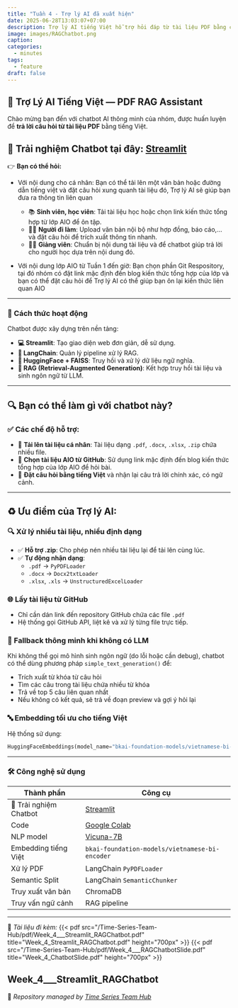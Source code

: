 ```yaml
---
title: "Tuần 4 - Trợ lý AI đã xuất hiện"
date: 2025-06-28T13:03:07+07:00
description: Trợ lý AI tiếng Việt hỗ trợ hỏi đáp từ tài liệu PDF bằng công nghệ RAG kết hợp mô hình Vicuna-7B, được xây dựng bằng Streamlit và LangChain.
image: images/RAGChatbot.png
caption:
categories:
  - minutes
tags:
  - feature
draft: false
---
```


## 🤖 Trợ Lý AI Tiếng Việt — PDF RAG Assistant

Chào mừng bạn đến với chatbot AI thông minh của nhóm, được huấn luyện để **trả lời câu hỏi từ tài liệu PDF** bằng tiếng Việt.

## 🧪 Trải nghiệm Chatbot tại đây: **[Streamlit](https://ragchatbotaio.streamlit.app/)**

👉 **Bạn có thể hỏi:**

- Với nội dung cho cá nhân: Bạn có thể tải lên một văn bản hoặc đường dẫn tiếng việt và đặt câu hỏi xung quanh tài liệu đó, Trợ lý AI sẽ giúp bạn đưa ra thông tin liên quan

  - 📚 **Sinh viên, học viên**: Tải tài liệu học hoặc chọn link kiến thức tổng hợp từ lớp AIO để ôn tập.
  - 🧑‍💼 **Người đi làm**: Upload văn bản nội bộ như hợp đồng, báo cáo,... và đặt câu hỏi để trích xuất thông tin nhanh.
  - 👨‍🏫 **Giảng viên**: Chuẩn bị nội dung tài liệu và để chatbot giúp trả lời cho người học dựa trên nội dung đó.

- Với nội dung lớp AIO từ Tuần 1 đến giờ: Bạn chọn phần Git Respository, tại đó nhóm có đặt link mặc định đến blog kiến thức tổng hợp của lớp và bạn có thể đặt câu hỏi để Trợ lý AI có thể giúp bạn ôn lại kiến thức liên quan AIO

---

### 🧠 Cách thức hoạt động

Chatbot được xây dựng trên nền tảng:

- **💻 Streamlit**: Tạo giao diện web đơn giản, dễ sử dụng.
- **🔗 LangChain**: Quản lý pipeline xử lý RAG.
- **🤗 HuggingFace + FAISS**: Truy hồi và xử lý dữ liệu ngữ nghĩa.
- **🧠 RAG (Retrieval-Augmented Generation)**: Kết hợp truy hồi tài liệu và sinh ngôn ngữ từ LLM.

---

## 🔍 Bạn có thể làm gì với chatbot này?

### ✅ Các chế độ hỗ trợ:

- 📄 **Tải lên tài liệu cá nhân**: Tài liệu dạng `.pdf`, `.docx`, `.xlsx`, `.zip` chứa nhiều file.
- 🔗 **Chọn tài liệu AIO từ GitHub**: Sử dụng link mặc định đến blog kiến thức tổng hợp của lớp AIO để hỏi bài.
- 💬 **Đặt câu hỏi bằng tiếng Việt** và nhận lại câu trả lời chính xác, có ngữ cảnh.

---

## ♻️ Ưu điểm của Trợ lý AI:

### 🔍 Xử lý nhiều tài liệu, nhiều định dạng

- ✅ **Hỗ trợ .zip**: Cho phép nén nhiều tài liệu lại để tải lên cùng lúc.
- ✅ **Tự động nhận dạng**:
  - `.pdf` → `PyPDFLoader`
  - `.docx` → `Docx2txtLoader`
  - `.xlsx`, `.xls` → `UnstructuredExcelLoader`

### 🌐 Lấy tài liệu từ GitHub

- Chỉ cần dán link đến repository GitHub chứa các file `.pdf`
- Hệ thống gọi GitHub API, liệt kê và xử lý từng file trực tiếp.

### 🧠 Fallback thông minh khi không có LLM

Khi không thể gọi mô hình sinh ngôn ngữ (do lỗi hoặc cần debug), chatbot có thể dùng phương pháp `simple_text_generation()` để:

- Trích xuất từ khóa từ câu hỏi
- Tìm các câu trong tài liệu chứa nhiều từ khóa
- Trả về top 5 câu liên quan nhất
- Nếu không có kết quả, sẽ trả về đoạn preview và gợi ý hỏi lại

### 🔤 Embedding tối ưu cho tiếng Việt

Hệ thống sử dụng:

```python
HuggingFaceEmbeddings(model_name="bkai-foundation-models/vietnamese-bi-encoder")
```

---

### 🛠️ Công nghệ sử dụng

| Thành phần             | Công cụ                                                                                               |
| ---------------------- | ------------------------------------ |
| 🧪 Trải nghiệm Chatbot | [Streamlit](https://ragchatbotaio.streamlit.app/)                                                     |
| Code                   | [Google Colab](https://colab.research.google.com/drive/1RIqEgrFcSYTO6rlUj1jLoUuJFrtpZy4X?usp=sharing) |
| NLP model              | [Vicuna-7B](https://huggingface.co/lmsys/vicuna-7b-v1.5)                                              |
| Embedding tiếng Việt   | `bkai-foundation-models/vietnamese-bi-encoder`                                                        |
| Xử lý PDF              | LangChain `PyPDFLoader`                                                                               |
| Semantic Split         | LangChain `SemanticChunker`                                                                           |
| Truy xuất văn bản      | ChromaDB                                                                                              |
| Truy vấn ngữ cảnh      | RAG pipeline                                                                                          |

---

📂 _Tài liệu đi kèm:_
{{< pdf src="/Time-Series-Team-Hub/pdf/Week_4___Streamlit_RAGChatbot.pdf" title="Week_4_Streamlit_RAGChatbot.pdf" height="700px" >}}
{{< pdf src="/Time-Series-Team-Hub/pdf/Week_4___RAGChatbotSlide.pdf" title="Week_4_ChatbotSlide.pdf" height="700px" >}}

## Week_4\_\_\_Streamlit_RAGChatbot

🧠 _Repository managed by [Time Series Team Hub](https://github.com/Jennifer1907/Time-Series-Team-Hub)_
